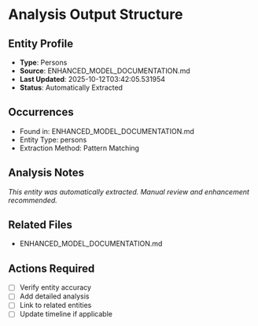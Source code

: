 # Analysis Output Structure

## Entity Profile
- **Type**: Persons
- **Source**: ENHANCED_MODEL_DOCUMENTATION.md
- **Last Updated**: 2025-10-12T03:42:05.531954
- **Status**: Automatically Extracted

## Occurrences
- Found in: ENHANCED_MODEL_DOCUMENTATION.md
- Entity Type: persons
- Extraction Method: Pattern Matching

## Analysis Notes
*This entity was automatically extracted. Manual review and enhancement recommended.*

## Related Files
- ENHANCED_MODEL_DOCUMENTATION.md

## Actions Required
- [ ] Verify entity accuracy
- [ ] Add detailed analysis
- [ ] Link to related entities
- [ ] Update timeline if applicable
